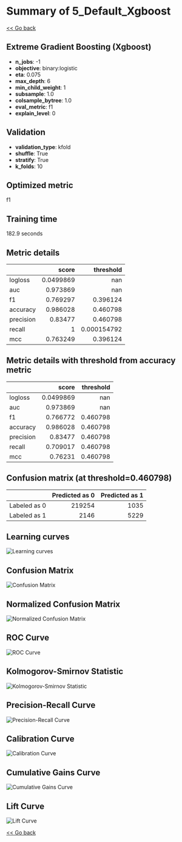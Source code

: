 # Summary of 5_Default_Xgboost

[<< Go back](../README.md)


## Extreme Gradient Boosting (Xgboost)
- **n_jobs**: -1
- **objective**: binary:logistic
- **eta**: 0.075
- **max_depth**: 6
- **min_child_weight**: 1
- **subsample**: 1.0
- **colsample_bytree**: 1.0
- **eval_metric**: f1
- **explain_level**: 0

## Validation
 - **validation_type**: kfold
 - **shuffle**: True
 - **stratify**: True
 - **k_folds**: 10

## Optimized metric
f1

## Training time

182.9 seconds

## Metric details
|           |     score |     threshold |
|:----------|----------:|--------------:|
| logloss   | 0.0499869 | nan           |
| auc       | 0.973869  | nan           |
| f1        | 0.769297  |   0.396124    |
| accuracy  | 0.986028  |   0.460798    |
| precision | 0.83477   |   0.460798    |
| recall    | 1         |   0.000154792 |
| mcc       | 0.763249  |   0.396124    |


## Metric details with threshold from accuracy metric
|           |     score |   threshold |
|:----------|----------:|------------:|
| logloss   | 0.0499869 |  nan        |
| auc       | 0.973869  |  nan        |
| f1        | 0.766772  |    0.460798 |
| accuracy  | 0.986028  |    0.460798 |
| precision | 0.83477   |    0.460798 |
| recall    | 0.709017  |    0.460798 |
| mcc       | 0.76231   |    0.460798 |


## Confusion matrix (at threshold=0.460798)
|              |   Predicted as 0 |   Predicted as 1 |
|:-------------|-----------------:|-----------------:|
| Labeled as 0 |           219254 |             1035 |
| Labeled as 1 |             2146 |             5229 |

## Learning curves
![Learning curves](learning_curves.png)
## Confusion Matrix

![Confusion Matrix](confusion_matrix.png)


## Normalized Confusion Matrix

![Normalized Confusion Matrix](confusion_matrix_normalized.png)


## ROC Curve

![ROC Curve](roc_curve.png)


## Kolmogorov-Smirnov Statistic

![Kolmogorov-Smirnov Statistic](ks_statistic.png)


## Precision-Recall Curve

![Precision-Recall Curve](precision_recall_curve.png)


## Calibration Curve

![Calibration Curve](calibration_curve_curve.png)


## Cumulative Gains Curve

![Cumulative Gains Curve](cumulative_gains_curve.png)


## Lift Curve

![Lift Curve](lift_curve.png)



[<< Go back](../README.md)
